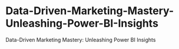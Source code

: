 # Data-Driven-Marketing-Mastery-Unleashing-Power-BI-Insights
Data-Driven Marketing Mastery: Unleashing Power BI Insights
